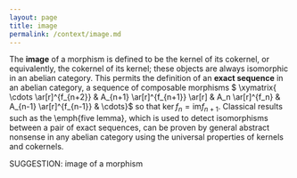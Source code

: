 ```yaml
---
layout: page
title: image
permalink: /context/image.md
---
```

The **image** of a morphism is defined to be the kernel of its cokernel, or equivalently, the cokernel of its kernel; these objects are always isomorphic in an abelian category. This permits the definition of an **exact sequence** in an abelian category, a sequence of composable morphisms $ \xymatrix{ \cdots \ar[r]^{f_{n+2}} & A_{n+1} \ar[r]^{f_{n+1}} \ar[r] & A_n \ar[r]^{f_n} & A_{n-1} \ar[r]^{f_{n-1}} & \cdots}$ so that $\ker f_n = \mathrm{im} f_{n+1}$. Classical results such as the \emph{five lemma}, which is used to detect isomorphisms between a pair of exact sequences, can be proven by general abstract nonsense in any abelian category using the universal properties of kernels and cokernels.

SUGGESTION: image of a morphism